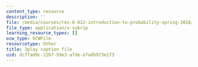 ```yaml
---
content_type: resource
description: ''
file: /media/courses/res-6-012-introduction-to-probability-spring-2018/dcffad9c22b759e3afdee7adb973e173_17Z89x_ZWQ4.vtt
file_type: application/x-subrip
learning_resource_types: []
ocw_type: OCWFile
resourcetype: Other
title: 3play caption file
uid: dcffad9c-22b7-59e3-afde-e7adb973e173
---
```

